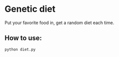 # Genetic diet

Put your favorite food in, get a random diet each time.

## How to use:

```
python diet.py
```
